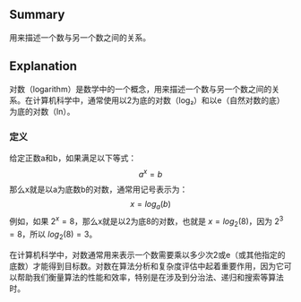 ## Summary
用来描述一个数与另一个数之间的关系。
## Explanation
对数（logarithm）是数学中的一个概念，用来描述一个数与另一个数之间的关系。在计算机科学中，通常使用以2为底的对数（log₂）和以e（自然对数的底）为底的对数（ln）。
### 定义
给定正数a和b，如果满足以下等式：
$$
a^x=b
$$
那么x就是以a为底数b的对数，通常用记号表示为：
$$
x=log_a​(b)
$$
例如，如果 $2^x=8$，那么x就是以2为底8的对数，也就是 $x=log⁡_2(8)$，因为 $2^3=8$，所以 $log⁡_2(8)=3$。

在计算机科学中，对数通常用来表示一个数需要乘以多少次2或e（或其他指定的底数）才能得到目标数。对数在算法分析和复杂度评估中起着重要作用，因为它可以帮助我们衡量算法的性能和效率，特别是在涉及到分治法、递归和搜索等算法时。